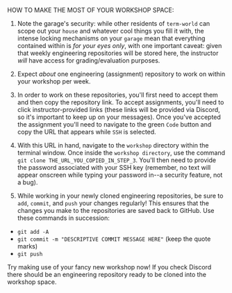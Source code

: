 HOW TO MAKE THE MOST OF YOUR WORKSHOP SPACE:

1. Note the garage's security: while other residents of `term-world` can scope out your `house` and whatever cool things you fill it with, the intense locking mechanisms on your `garage` mean that everything contained within is *for your eyes only*, with one important caveat: given that weekly engineering repositories will be stored here, the instructor *will* have access for grading/evaluation purposes.

2. Expect *about* one engineering (assignment) repository to work on within your workshop per week.

3. In order to work on these repositories, you'll first need to accept them and then copy the repository link. To accept assignments, you'll need to click instructor-provided links (these links will be provided via Discord, so it's important to keep up on your messages). Once you've accepted the assignment you'll need to navigate to the green `Code` button and copy the URL that appears while `SSH` is selected.

4. With this URL in hand, navigate to the `workshop` directory within the terminal window. Once inside the `workshop directory`, use the command `git clone THE_URL_YOU_COPIED_IN_STEP_3`. You'll then need to provide the password associated with your SSH key (remember, no text will appear onscreen while typing your password in--a security feature, not a bug).

5. While working in your newly cloned engineering repositories, be sure to `add`, `commit`, and `push` your changes regularly! This ensures that the changes you make to the repositories are saved back to GitHub. Use these commands in succession:
- `git add -A`
- `git commit -m "DESCRIPTIVE COMMIT MESSAGE HERE"` (keep the quote marks)
- `git push`


Try making use of your fancy new workshop now! If you check Discord there should be an engineering repository ready to be cloned into the workshop space.